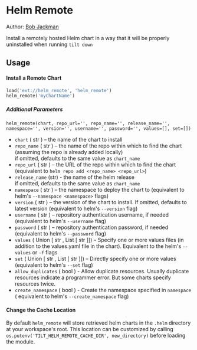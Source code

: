 # Helm Remote

Author: [Bob Jackman](https://github.com/kogi)

Install a remotely hosted Helm chart in a way that it will be properly uninstalled when running `tilt down`

## Usage

#### Install a Remote Chart

```py
load('ext://helm_remote', 'helm_remote')
helm_remote('myChartName')
```

##### Additional Parameters

```
helm_remote(chart, repo_url='', repo_name='', release_name='', namespace='', version='', username='', password='', values=[], set=[])
```

* `chart` ( str ) – the name of the chart to install  
* `repo_name` ( str ) – the name of the repo within which to find the chart (assuming the repo is already added locally)
<br> if omitted, defaults to the same value as `chart_name`
* `repo_url` ( str ) – the URL of the repo within which to find the chart (equivalent to `helm repo add <repo_name> <repo_url>`)
* `release_name` (str) - the name of the helm release
<br> if omitted, defaults to the same value as `chart_name`
* `namespace` ( str ) – the namespace to deploy the chart to (equivalent to helm's `--namespace <namespace>` flags)
* `version` ( str ) – the version of the chart to install. If omitted, defaults to latest version (equivalent to helm's `--version` flag)
* `username` ( str ) – repository authentication username, if needed (equivalent to helm's `--username` flag)
* `password` ( str ) – repository authentication password, if needed (equivalent to helm's `--password` flag)
* `values` ( Union [ str , List [ str ]]) – Specify one or more values files (in addition to the values.yaml file in the chart). Equivalent to the helm's `--values` or `-f` flags
* `set` ( Union [ str , List [ str ]]) – Directly specify one or more values (equivalent to helm's `--set` flag)
* `allow_duplicates` ( bool ) - Allow duplicate resources. Usually duplicate resources indicate a programmer error.
   But some charts specify resources twice.
* `create_namespace` ( bool ) - Create the namespace specified in `namespace` ( equivalent to helm's `--create_namespace` flag)

#### Change the Cache Location

By default `helm_remote` will store retrieved helm charts in the `.helm` directory at your workspace's root.
This location can be customized by calling `os.putenv('TILT_HELM_REMOTE_CACHE_DIR', new_directory)` before loading the module.
